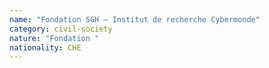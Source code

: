 ```yaml
---
name: "Fondation SGH – Institut de recherche Cybermonde"
category: civil-society
nature: "Fondation "
nationality: CHE
---
```

    